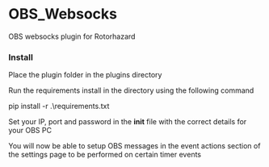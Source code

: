 # OBS_Websocks
 OBS websocks plugin for Rotorhazard
 
 ### Install
 
Place the plugin folder in the plugins directory
 
Run the requirements install in the directory using the following command
 
pip install -r .\requirements.txt
 
Set your IP, port and password in the __init__ file with the correct details for your OBS PC

You will now be able to setup OBS messages in the event actions section of the settings page to be performed on certain timer events 
